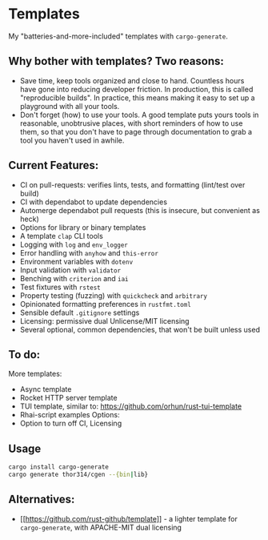 # Templates
My "batteries-and-more-included" templates with `cargo-generate`.

## Why bother with templates? Two reasons:
- Save time, keep tools organized and close to hand. Countless hours have gone into reducing developer friction.
  In production, this is called "reproducible builds". In practice, this means making it easy to set up a playground
  with all your tools.
- Don't forget (how) to use your tools. A good template puts yours tools in reasonable, unobtrusive places, with short
  reminders of how to use them, so that you don't have to page through documentation to grab a tool you haven't used in awhile. 

## Current Features:
- CI on pull-requests: verifies lints, tests, and formatting (lint/test over build)
- CI with dependabot to update dependencies
- Automerge dependabot pull requests (this is insecure, but convenient as heck)
- Options for library or binary templates
- A template `clap` CLI tools
- Logging with `log` and `env_logger`
- Error handling with `anyhow` and `this-error`
- Environment variables with `dotenv`
- Input validation with `validator`
- Benching with `criterion` and `iai`
- Test fixtures with `rstest`
- Property testing (fuzzing) with `quickcheck` and `arbitrary`
- Opinionated formatting preferences in `rustfmt.toml`
- Sensible default `.gitignore` settings
- Licensing: permissive dual Unlicense/MIT licensing
- Several optional, common dependencies, that won't be built unless used

## To do:
More templates:
- Async template
- Rocket HTTP server template
- TUI template, similar to: https://github.com/orhun/rust-tui-template
- Rhai-script examples
Options:
- Option to turn off CI, Licensing 

## Usage
```sh
cargo install cargo-generate
cargo generate thor314/cgen --{bin|lib}
```

## Alternatives:
- [[https://github.com/rust-github/template]] - a lighter template for `cargo-generate`, with APACHE-MIT dual licensing
